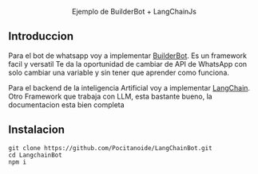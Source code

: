 <p align="center">
  Ejemplo de BuilderBot + LangChainJs
</p>

## Introduccion

Para el bot de whatsapp voy a implementar [BuilderBot](https://www.builderbot.app/en). Es un framework facil y versatil
Te da la oportunidad de cambiar de API de WhatsApp con solo cambiar una variable y sin tener que aprender como funciona.

Para el backend de la inteligencia Artificial voy a implementar [LangChain](https://js.langchain.com/v0.2/docs/introduction/). Otro Framework que trabaja con LLM, esta bastante bueno, la documentacion esta bien completa

## Instalacion

```
git clone https://github.com/Pocitanoide/LangChainBot.git
cd LangchainBot
npm i
```
